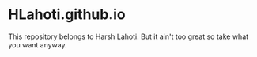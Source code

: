 # HLahoti.github.io
This repository belongs to Harsh Lahoti.
But it ain't too great so take what you want anyway.
